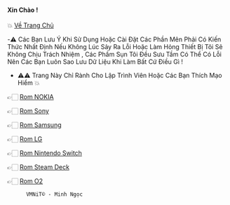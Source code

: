 #### Xin Chào !
💥 [Về Trang Chủ](https://github.com/vuminhngocpt/vuminhngocpt-gmail.com)

  -⚠️ Các Bạn Lưu Ý Khi Sử Dụng Hoặc Cài Đặt Các Phần Mên Phải Có Kiến Thức Nhất Định Nếu Không Lúc Sảy Ra Lỗi Hoặc Làm Hỏng Thiết Bị Tôi Sẽ Không Chịu Trách Nhiệm , Các Phầm Sụn Tôi Đều Sưu Tầm Có Thể Có Lỗi Nên Các Bạn Luôn Sao Lưu Dữ Liệu Khi Làm Bất Cứ Điều Gì !
 - ⚠️⚠ Trang Này Chỉ Rành Cho Lập Trình Viên Hoặc Các Bạn Thích Mạo Hiểm 💥


👉🏻 [Rom NOKIA](https://github.com/vuminhngocpt/Rom-Nokia/blob/main/README.md)

👉🏻 [Rom Sony](https://github.com/vuminhngocpt/Sony/blob/main/README.md)

👉🏻 [Rom Samsung](https://github.com/vuminhngocpt/romsamsung)

👉🏻 [Rom LG](https://github.com/vuminhngocpt/RomLGn)


 👉🏻 [ Rom Nintendo Switch](https://github.com/vuminhngocpt/Rom-Nintendo-Switch) 
 
 👉🏻 [Rom Steam Deck ](https://github.com/vuminhngocpt/Ho-tro-cho-stremdeck)

👉🏻 [Rom O2](https://github.com/vuminhngocpt/O2)



          VMNiT© - Minh Ngọc
